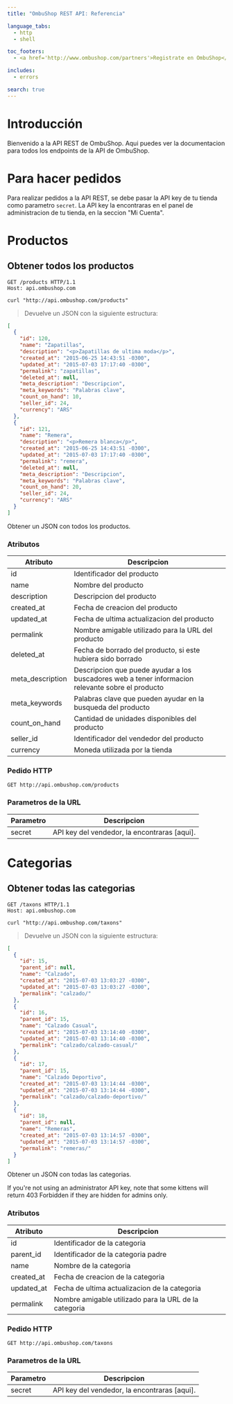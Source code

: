 ```yaml
---
title: "OmbuShop REST API: Referencia"

language_tabs:
  - http
  - shell

toc_footers:
  - <a href='http://www.ombushop.com/partners'>Registrate en OmbuShop</a>

includes:
  - errors

search: true
---
```


# Introducción

Bienvenido a la API REST de OmbuShop. Aqui puedes ver la documentacion para
todos los endpoints de la API de OmbuShop.

# Para hacer pedidos

Para realizar pedidos a la API REST, se debe pasar la API key de tu tienda
como parametro `secret`. La API key la encontraras en el panel de administracion
de tu tienda, en la seccion "Mi Cuenta".

# Productos

## Obtener todos los productos

```http
GET /products HTTP/1.1
Host: api.ombushop.com
```

```shell
curl "http://api.ombushop.com/products"
```

> Devuelve un JSON con la siguiente estructura:

```json
[
  {
    "id": 120,
    "name": "Zapatillas",
    "description": "<p>Zapatillas de ultima moda</p>",
    "created_at": "2015-06-25 14:43:51 -0300",
    "updated_at": "2015-07-03 17:17:40 -0300",
    "permalink": "zapatillas",
    "deleted_at": null,
    "meta_description": "Descripcion",
    "meta_keywords": "Palabras clave",
    "count_on_hand": 10,
    "seller_id": 24,
    "currency": "ARS"
  },
  {
    "id": 121,
    "name": "Remera",
    "description": "<p>Remera blanca</p>",
    "created_at": "2015-06-25 14:43:51 -0300",
    "updated_at": "2015-07-03 17:17:40 -0300",
    "permalink": "remera",
    "deleted_at": null,
    "meta_description": "Descripcion",
    "meta_keywords": "Palabras clave",
    "count_on_hand": 20,
    "seller_id": 24,
    "currency": "ARS"
  }
]
```

Obtener un JSON con todos los productos.

### Atributos

Atributo | Descripcion
--------- | -----------
id | Identificador del producto
name | Nombre del producto
description | Descripcion del producto
created_at | Fecha de creacion del producto
updated_at | Fecha de ultima actualizacion del producto
permalink | Nombre amigable utilizado para la URL del producto
deleted_at | Fecha de borrado del producto, si este hubiera sido borrado
meta_description | Descripcion que puede ayudar a los buscadores web a tener informacion relevante sobre el producto
meta_keywords | Palabras clave que pueden ayudar en la busqueda del producto
count_on_hand | Cantidad de unidades disponibles del producto
seller_id | Identificador del vendedor del producto
currency | Moneda utilizada por la tienda

### Pedido HTTP

`GET http://api.ombushop.com/products`

### Parametros de la URL

Parametro | Descripcion
--------- | -----------
secret | API key del vendedor, la encontraras [aqui].

# Categorias

## Obtener todas las categorias

```http
GET /taxons HTTP/1.1
Host: api.ombushop.com
```

```shell
curl "http://api.ombushop.com/taxons"
```

> Devuelve un JSON con la siguiente estructura:

```json
[
  {
    "id": 15,
    "parent_id": null,
    "name": "Calzado",
    "created_at": "2015-07-03 13:03:27 -0300",
    "updated_at": "2015-07-03 13:03:27 -0300",
    "permalink": "calzado/"
  },
  {
    "id": 16,
    "parent_id": 15,
    "name": "Calzado Casual",
    "created_at": "2015-07-03 13:14:40 -0300",
    "updated_at": "2015-07-03 13:14:40 -0300",
    "permalink": "calzado/calzado-casual/"
  },
  {
    "id": 17,
    "parent_id": 15,
    "name": "Calzado Deportivo",
    "created_at": "2015-07-03 13:14:44 -0300",
    "updated_at": "2015-07-03 13:14:44 -0300",
    "permalink": "calzado/calzado-deportivo/"
  },
  {
    "id": 18,
    "parent_id": null,
    "name": "Remeras",
    "created_at": "2015-07-03 13:14:57 -0300",
    "updated_at": "2015-07-03 13:14:57 -0300",
    "permalink": "remeras/"
  }
]
```

Obtener un JSON con todas las categorias.

<aside class="warning">If you're not using an administrator API key, note that some kittens will return 403 Forbidden if they are hidden for admins only.</aside>

### Atributos

Atributo | Descripcion
--------- | -----------
id | Identificador de la categoria
parent_id | Identificador de la categoria padre
name | Nombre de la categoria
created_at | Fecha de creacion de la categoria
updated_at | Fecha de ultima actualizacion de la categoria
permalink | Nombre amigable utilizado para la URL de la categoria

### Pedido HTTP

`GET http://api.ombushop.com/taxons`

### Parametros de la URL

Parametro | Descripcion
--------- | -----------
secret | API key del vendedor, la encontraras [aqui].
